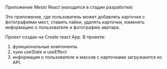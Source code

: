 Приложение Mesto React (находится в стадии разработки)

Это приложение, где пользователь может добавлять карточки с фотографиями мест, ставить лайки, удалять карточки, изменять информацию о пользователе и фотографию аватара.

Проект создан на Create react App.
В проекте: 
1. функциональные компоненты
2. хуки useState и useEffect
3. информация о пользователе и массив с карточками загружаются из API.